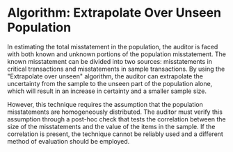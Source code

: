 Algorithm: Extrapolate Over Unseen Population
===

In estimating the total misstatement in the population, the auditor is faced with both known and unknown portions of the population misstatement. The known misstatement can be divided into two sources: misstatements in critical transactions and misstatements in sample transactions. By using the "Extrapolate over unseen" algorithm, the auditor can extrapolate the uncertainty from the sample to the unseen part of the population alone, which will result in an increase in certainty and a smaller sample size.

However, this technique requires the assumption that the population misstatements are homogeneously distributed. The auditor must verify this assumption through a post-hoc check that tests the correlation between the size of the misstatements and the value of the items in the sample. If the correlation is present, the technique cannot be reliably used and a different method of evaluation should be employed.